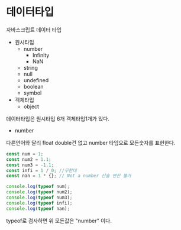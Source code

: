 # 데이터타입

자바스크립트 데이터 타입

* 원시타입
  * number
    * Infinity
    * NaN
  * string
  * null
  * undefined
  * boolean
  * symbol
* 객체타입
  * object



데이터타입은 원시타입 6개 객체타입1개가 있다.

* number

다른언어와 달리 float double건 없고 number 타입으로 모든숫자를 표현한다.

```javascript
const num = 1;
const num2 = 1.1;
const num3 = -1.1;
const infi = 1 / 0; //무한대
const nan = 1 * {}; // Not a number 산술 연산 불가

console.log(typeof num);
console.log(typeof num2);
console.log(typeof num3);
console.log(typeof infi);
console.log(typeof nan);
```

typeof로 검사하면 위 모든값은 "number" 이다.





